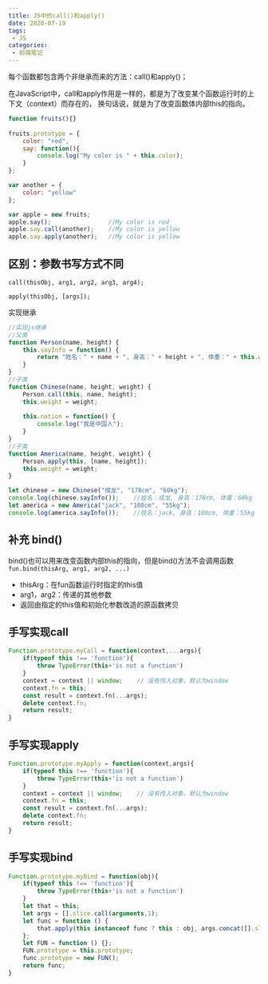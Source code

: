 ```yaml
---
title: JS中的call()和apply()
date: 2020-07-19
tags:
 - JS
categories:
 - 前端笔记
---
```


每个函数都包含两个非继承而来的方法：call()和apply()；

在JavaScript中，call和apply作用是一样的，都是为了改变某个函数运行时的上下文（context）而存在的，
换句话说，就是为了改变函数体内部this的指向。
```js
function fruits(){}
            
fruits.prototype = {
    color: "red",
    say: function(){
        console.log("My color is " + this.color);
    }
};

var another = {
    color: "yellow"
};

var apple = new fruits;
apple.say();                //My color is red
apple.say.call(another);    //My color is yellow
apple.say.apply(another);   //My color is yellow
```

## 区别：参数书写方式不同
`call(thisObj, arg1, arg2, arg3, arg4);`

`apply(thisObj, [args]);`

实现继承
```js
//实现js继承
//父类
function Person(name, height) {
    this.sayInfo = function() {
        return "姓名：" + name + ", 身高：" + height + ", 体重：" + this.weight;
    }
}
//子类
function Chinese(name, height, weight) {
    Person.call(this, name, height);
    this.weight = weight;
    
    this.nation = function() {
        console.log("我是中国人");
    }
}
//子类
function America(name, height, weight) {
    Person.apply(this, [name, height]);
    this.weight = weight;
}

let chinese = new Chinese("成龙", "178cm", "60kg");
console.log(chinese.sayInfo());    //姓名：成龙, 身高：178cm, 体重：60kg
let america = new America("jack", "180cm", "55kg");
console.log(america.sayInfo());    //姓名：jack, 身高：180cm, 体重：55kg
```

## 补充 bind()
bind()也可以用来改变函数内部this的指向，但是bind()方法不会调用函数
`fun.bind(thisArg, arg1, arg2, ...)`
* thisArg：在fun函数运行时指定的this值
* arg1，arg2：传递的其他参数
* 返回由指定的this值和初始化参数改造的原函数拷贝
## 手写实现call
```js
Function.prototype.myCall = function(context,...args){
    if(typeof this !== 'function'){
        throw TypeError(this+'is not a function')
    }
    context = context || window;    // 没有传入对象，默认为window
    context.fn = this;
    const result = context.fn(...args);
    delete context.fn;
    return result;
}
```
## 手写实现apply
```js
Function.prototype.myApply = function(context,args){
    if(typeof this !== 'function'){
        throw TypeError(this+'is not a function')
    }
    context = context || window;    // 没有传入对象，默认为window
    context.fn = this;
    const result = context.fn(...args);
    delete context.fn;
    return result;
}
```
## 手写实现bind
```js
Function.prototype.myBind = function(obj){
    if(typeof this !== 'function'){
        throw TypeError(this+'is not a function')
    }
    let that = this;
    let args = [].slice.call(arguments,1);
    let func = function () {
        that.apply(this instanceof func ? this : obj, args.concat([].slice.call(arguments,0)))
    };
    let FUN = function () {};
    FUN.prototype = this.prototype;
    func.prototype = new FUN();
    return func;
}
```